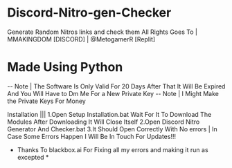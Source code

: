 # Discord-Nitro-gen-Checker
Generate Random Nitros links and check them
All Rights Goes To | MMAKINGDOM [DISCORD] | @MetogamerR [Replit]
# Made Using Python

-- Note | The Software Is Only Valid For 20 Days After That It Will Be Expired And You Will Have to Dm Me For a New Private Key
-- Note | I Might Make the Private Keys For Money

Installation |||
1.Open Setup Installation.bat
Wait For It To Download The Modules
After Downloading It Will Close Itself
2.Open Discord Nitro Generator And Checker.bat
3.It Should Open Correctly With No errors | In Case Some Errors Happen I Will Be In Touch For Updates!!!

* Thanks To blackbox.ai For Fixing all my errors and making it run as excepted *
